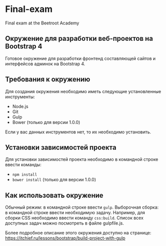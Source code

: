 # Final-exam
Final exam at the Beetroot Academy

## Окружение для разработки веб-проектов на Bootstrap 4
Готовое окружение для разработки фронтенд составляющей сайтов и интерфейсов админок на Bootstrap 4.

## Требования к окружению
Для создания окружения необходимо иметь следующие установленные инструменты:
-	Node.js
-	Git
-	Gulp
-	Bower (только для версии 1.0.0)

Если у вас данных инструментов нет, то их необходимо установить.

## Установки зависимостей проекта
Для установки зависимостей проекта необходимо в командной строке ввести команды:
-	`npm install`
-	`bower install` (только для версии 1.0.0)

## Как использовать окружение
Обычный режим: в командной строке ввести `gulp`.
Выборочная сборка: в командной строке ввести необходимую задачу. Например, для сборки CSS необходимо ввести команду `css:build`. Список всех доступных задач можно посмотреть в файле gulpfile.js.

Более подробное описание этого окружения доступно на странице: https://itchief.ru/lessons/bootstrap/build-project-with-gulp